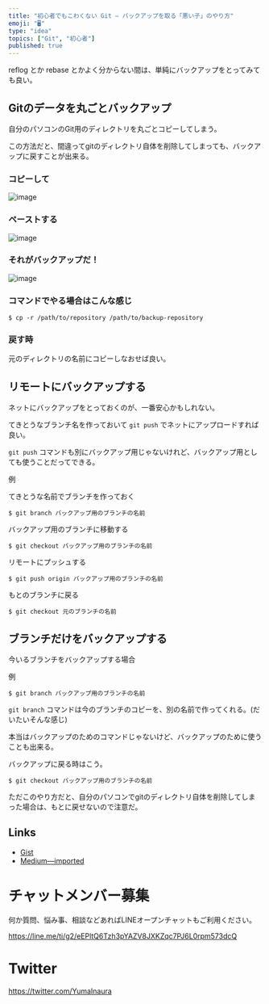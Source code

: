 ```yaml
---
title: "初心者でもこわくない Git — バックアップを取る「悪い子」のやり方"
emoji: "🖥"
type: "idea"
topics: ["Git", "初心者"]
published: true
---
```


reflog とか rebase とかよく分からない間は、単純にバックアップをとってみても良い。


## Gitのデータを丸ごとバックアップ

自分のパソコンのGit用のディレクトリを丸ごとコピーしてしまう。

この方法だと、間違ってgitのディレクトリ自体を削除してしまっても、バックアップに戻すことが出来る。

### コピーして

![image](https://user-images.githubusercontent.com/13635059/45585704-cd0d6080-b923-11e8-9c8b-cb8bee3a587c.png)

### ペーストする

![image](https://user-images.githubusercontent.com/13635059/45585714-1e1d5480-b924-11e8-958f-844ea7a629f5.png)

### それがバックアップだ！

![image](https://user-images.githubusercontent.com/13635059/45585715-207fae80-b924-11e8-9218-ba1e047f3e04.png)

### コマンドでやる場合はこんな感じ

```
$ cp -r /path/to/repository /path/to/backup-repository
```

### 戻す時

元のディレクトリの名前にコピーしなおせば良い。

## リモートにバックアップする

ネットにバックアップをとっておくのが、一番安心かもしれない。

てきとうなブランチ名を作っておいて `git push` でネットにアップロードすれば良い。

`git push` コマンドも別にバックアップ用じゃないけれど、バックアップ用としても使うことだってできる。

例

てきとうな名前でブランチを作っておく

```
$ git branch バックアップ用のブランチの名前
```

バックアップ用のブランチに移動する

```
$ git checkout バックアップ用のブランチの名前
```

リモートにプッシュする

```
$ git push origin バックアップ用のブランチの名前
```

もとのブランチに戻る

```
$ git checkout 元のブランチの名前
```

## ブランチだけをバックアップする

今いるブランチをバックアップする場合

例

```
$ git branch バックアップ用のブランチの名前
```

`git branch` コマンドは今のブランチのコピーを、別の名前で作ってくれる。(だいたいそんな感じ)

本当はバックアップのためのコマンドじゃないけど、バックアップのために使うことも出来る。

バックアップに戻る時はこう。

```
$ git checkout バックアップ用のブランチの名前
```

ただこのやり方だと、自分のパソコンでgitのディレクトリ自体を削除してしまった場合は、もとに戻せないので注意だ。

## Links

- [Gist](https://gist.github.com/YumaInaura/3cd6c9708ac4a30d4cc004158c24d6bb)
- [Medium—imported](https://medium.com/supersonic-generation/git-for-beginners-the-bad-way-to-backup-git-branch-or-whole-directory-data-803121468fa5)








<!-- Update From Qiita API -->

# チャットメンバー募集


何か質問、悩み事、相談などあればLINEオープンチャットもご利用ください。

https://line.me/ti/g2/eEPltQ6Tzh3pYAZV8JXKZqc7PJ6L0rpm573dcQ





# Twitter


https://twitter.com/YumaInaura


<!-- Update From Qiita API -->


